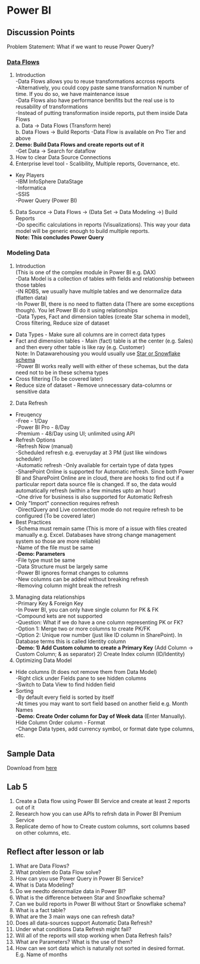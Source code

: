 # Power BI

## Discussion Points  
Problem Statement: What if we want to reuse Power Query?
### [Data Flows](https://docs.microsoft.com/en-us/power-bi/media/service-dataflows-overview/powerbi-dataflows_01.png)  
1. Introduction  
  -Data Flows allows you to reuse transformations accross reports  
  -Alternatively, you could copy paste same transformation N number of time. If you do so, we have maintenance issue  
  -Data Flows also have performance benifits but the real use is to reusability of transformations  
  -Instead of putting transformation inside reports, put them inside Data Flows  
  a. Data -> Data Flows (Transform here)  
  b. Data Flows -> Build Reports 
  -Data Flow is available on Pro Tier and above    
2. **Demo: Build Data Flows and create reports out of it**  
  -Get Data -> Search for dataflow  
3. How to clear Data Source Connections
4. Enterprise level tool - Scalibility, Multiple reports, Governance, etc.
  - Key Players  
  -IBM InfoSphere DataStage  
  -Informatica  
  -SSIS  
  -Power Query (Power BI)  
5. Data Source -> Data Flows -> (Data Set -> Data Modeling ->) Build Reports  
  -Do specific calculations in reports (Visualizations). This way your data model will be generic enough to build multiple reports.   
  **Note: This concludes Power Query**  
### Modeling Data  
1. Introduction  
(This is one of the complex module in Power BI e.g. DAX)  
  -Data Model is a collection of tables with fields and relationship between those tables  
  -IN RDBS, we usually have multiple tables and we denormalize data (flatten data)  
  -In Power BI, there is no need to flatten data (There are some exceptions though). You let Power BI do it using relationships  
  -Data Types, Fact and dimension tables (create Star schema in model), Cross filtering, Reduce size of dataset  
  - Data Types - Make sure all columns are in correct data types  
  - Fact and dimension tables - Main (fact) table is at the center (e.g. Sales) and then every other table is like ray (e.g. Customer)  
  Note: In Datawarehousing you would usually use [Star or Snowflake schema](https://techdifferences.com/wp-content/uploads/2017/12/Untitled1.jpg)  
  -Power BI works really welll with either of these schemas, but the data need not to be in these schema types  
  - Cross filtering (To be covered later)   
  - Reduce size of dataset - Remove unnecessary data-columns or sensitive data  
2. Data Refresh  
  - Freuqency  
  -Free - 1/Day  
  -Power BI Pro - 8/Day  
  -Premium - 48/Day using UI; unlimited using API
  - Refresh Options  
  -Refresh Now (manual)  
  -Scheduled refresh  e.g. everuyday at 3 PM (just like windows scheduler)  
  -Automatic refresh 
  -Only available for certain type of data types   
  -SharePoint Online is supported for Automatic refresh. Since both Power BI and SharePoint Online are in cloud, there are hooks to find out if a particular report data source file is changed. If so, the data would automatically refresh (within a few minutes upto an hour)  
  -One drive for business is also supported for Automatic Refresh  
  - Only "Import" connection requires refresh  
  -DirectQuery and Live connection mode do not require refresh to be configured (To be covered later)  
  - Best Practices  
  -Schema must remain same (This is more of a issue with files created manually e.g. Excel. Databases have strong change management system so those are more reliable)  
  -Name of the file must be same  
  -**Demo: Parameters**  
  -File type must be same  
  -Data Structure must be largely same  
  -Power BI ignores format changes to columns  
  -New columns can be added without breaking refresh  
  -Removing column might break the refresh
3. Managing data relationships  
  -Primary Key & Foreign Key  
  -In Power BI, you can only have single column for PK & FK  
  -Compound kets are not supported  
  -Question: What if we do have a one column representing PK or FK?  
  -Option 1: Merge two or more columns to create PK/FK  
  -Option 2: Unique row number (just like ID column in SharePoint). In Database terms this is called Identity column  
  -**Demo: 1) Add Custom column to create a Primary Key** (Add Column -> Custom Column; & as separator) 2) Create Index column (ID/Identity)  
4. Optimizing Data Model  
  - Hide columns (It does not remove them from Data Model)  
  -Right click under Fields pane to see hidden columns  
  -Switch to Data View to find hidden field
  - Sorting  
  -By default every field is sorted by itself  
  -At times you may want to sort field based on another field e.g. Month Names  
  -**Demo: Create Order column for Day of Week data** (Enter Manually). Hide Column Order column   - Format  
  -Change Data types, add currency symbol, or format date type columns, etc.
  

## Sample Data
Download from [here](https://docs.microsoft.com/en-us/power-bi/create-reports/sample-datasets)

## Lab 5
1. Create a Data flow using Power BI Service and create at least 2 reports out of it
2. Research how you can use APIs to refrsh data in Power BI Premium Service  
3. Replicate demo of how to Create custom columns, sort columns based on other columns, etc.

## Reflect after lesson or lab
1. What are Data Flows?
2. What problem do Data Flow solve?
3. How can you use Power Query in Power BI Service?
4. What is Data Modeling?
5. Do we needto denormalize data in Power BI?
6. What is the difference between Star and Snowflake schema?
7. Can we build reports in Power BI without Start or Snowflake schema?
8. What is a fact table?
9. What are the 3 main ways one can refresh data?
10. Does all data-sources support Automatic Data Refresh?
11. Under what conditions Data Refresh might fail?
12. Will all of the reports will stop working when Data Refresh fails?
13. What are Parameters? What is the use of them?
14. How can we sort data which is naturally not sorted in desired format. E.g. Name of months
